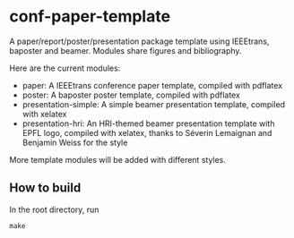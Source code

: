 conf-paper-template
===================

A paper/report/poster/presentation package template using IEEEtrans, baposter and beamer. Modules share figures and bibliography.

Here are the current modules:

  - paper: A IEEEtrans conference paper template, compiled with pdflatex
  - poster: A baposter poster template, compiled with pdflatex
  - presentation-simple: A simple beamer presentation template, compiled with xelatex
  - presentation-hri: An HRI-themed beamer presentation template with EPFL logo, compiled with xelatex, thanks to Séverin Lemaignan and Benjamin Weiss for the style
  
More template modules will be added with different styles.

How to build
------------

In the root directory, run

```
make
```

